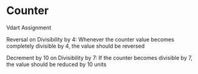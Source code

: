 # Counter
Vdart Assignment 

Reversal on Divisibility by 4: Whenever the counter value becomes completely divisible by 4, the value should be reversed

Decrement by 10 on Divisibility by 7: If the counter becomes divisible by 7, the value should be reduced by 10 units
